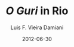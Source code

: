 ---
layout: post
title: <em>O Guri</em> in Rio
date: 2012-06-30
author: Luis F. Vieira Damiani
tagline: <em>O Guri</em> is on fire! This time it will be presented in Rio de Janeiro, Brazil, as part of <a href="http://www.cinesul.com.br/site_2012/abertura.shtml">Cinesul 2012</a> – XIX Ibero-American Video and Cinema Festival. The venue will be the Centro Cultural Correios, on Rua Visconde de Itaboraí, 20 – Centro (Tel. 2253-1580) and you can come check it out on Saturday June 30th 2012 at 2 P.M.
image: assets/Images/o-guri-3-960.jpeg
category: electroacoustic
---
